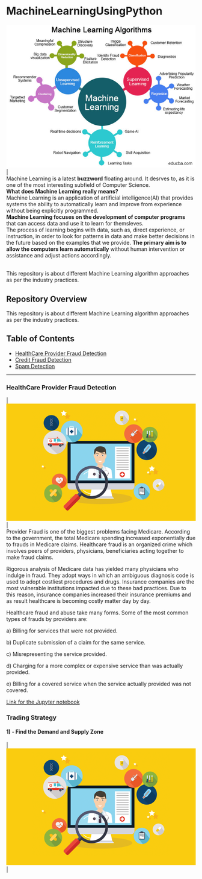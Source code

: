 
# MachineLearningUsingPython
[![Machine Learning](https://raw.githubusercontent.com/S-V-Singh/MachineLearningUsingPython/main/Images/Categories-of-Machine-Learning.jpg "Machine Learning")](https://raw.githubusercontent.com/S-V-Singh/MachineLearningUsingPython/main/Images/Categories-of-Machine-Learning.jpg "Machine Learning")|<br>
Machine Learning is a latest __buzzword__ floating around. It desrves to, as it is one of the most interesting subfield of Computer Science.<br>
__What does Machine Learning really means?__<br>
Machine Learning is an application of artificial intelligence(AI) that provides systems the ability  to automatically learn and improve from experience without being explicitly programmed.<br>
__Machine Learning focuses on the development of computer programs__ that can access data and use it to learn for themsleves.<br>
The process of learning begins with data, such as, direct experience, or instruction, in order to look for patterns in data and make better decisions in the future based on the examples that we provide. __The primary aim is to allow the computers learn automatically__ without human intervention or assistance and adjust actions accordingly.
<br><br>

This repository is about different Machine Learning algorithm approaches as per the industry practices.

## Repository Overview
This repository is about different Machine Learning algorithm approaches as per the industry practices.

## Table of Contents
- [HealthCare Provider Fraud Detection](#section1)<br>
- [Credit Fraud Detection](#section2)<br>
- [Spam Detection](#section3)<br>
___
<a id=section1></a>
### HealthCare Provider Fraud Detection
| [![](https://raw.githubusercontent.com/S-V-Singh/MachineLearningUsingPython/main/HealthCare/Images/Fraud_Detection.jpeg)](https://raw.githubusercontent.com/S-V-Singh/MachineLearningUsingPython/main/HealthCare/Images/Fraud_Detection.jpeg)|<br>
Provider Fraud is one of the biggest problems facing Medicare. According to the government, the total Medicare spending increased exponentially due to frauds in Medicare claims. Healthcare fraud is an organized crime which involves peers of providers, physicians, beneficiaries acting together to make fraud claims.

Rigorous analysis of Medicare data has yielded many physicians who indulge in fraud. They adopt ways in which an ambiguous diagnosis code is used to adopt costliest procedures and drugs. Insurance companies are the most vulnerable institutions impacted due to these bad practices. Due to this reason, insurance companies increased their insurance premiums and as result healthcare is becoming costly matter day by day.

Healthcare fraud and abuse take many forms. Some of the most common types of frauds by providers are:

a) Billing for services that were not provided.

b) Duplicate submission of a claim for the same service.

c) Misrepresenting the service provided.

d) Charging for a more complex or expensive service than was actually provided.

e) Billing for a covered service when the service actually provided was not covered. <br>

[Link for the Jupyter notebook](https://github.com/S-V-Singh/MachineLearningUsingPython/blob/main/HealthCare/Provider%20Fraud%20Detection%20Model.ipynb "Link for the Jupyter notebook")

<a id=section1></a>
### Trading Strategy
#### 1) - Find the Demand and Supply Zone
| [![](https://raw.githubusercontent.com/S-V-Singh/MachineLearningUsingPython/main/HealthCare/Images/Fraud_Detection.jpeg)](https://raw.githubusercontent.com/S-V-Singh/MachineLearningUsingPython/main/Images/Stoc.jpeg)|<br>
